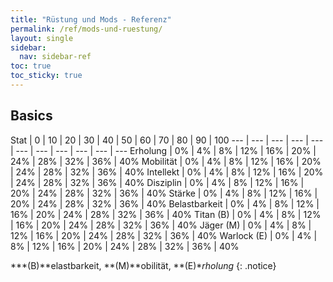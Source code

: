 ```yaml
---
title: "Rüstung und Mods - Referenz"
permalink: /ref/mods-und-ruestung/
layout: single
sidebar:
  nav: sidebar-ref
toc: true
toc_sticky: true
---
```


## Basics

Stat | 0 | 10 | 20 | 30 | 40 | 50 | 60 | 70 | 80 | 90 | 100
--- | --- | --- | --- | --- | --- | --- | --- | --- | --- | ---
Erholung | 0% | 4% | 8% | 12% | 16% | 20% | 24% | 28% | 32% | 36% | 40%
Mobilität | 0% | 4% | 8% | 12% | 16% | 20% | 24% | 28% | 32% | 36% | 40%
Intellekt | 0% | 4% | 8% | 12% | 16% | 20% | 24% | 28% | 32% | 36% | 40%
Disziplin | 0% | 4% | 8% | 12% | 16% | 20% | 24% | 28% | 32% | 36% | 40%
Stärke | 0% | 4% | 8% | 12% | 16% | 20% | 24% | 28% | 32% | 36% | 40%
Belastbarkeit | 0% | 4% | 8% | 12% | 16% | 20% | 24% | 28% | 32% | 36% | 40%
Titan (B) | 0% | 4% | 8% | 12% | 16% | 20% | 24% | 28% | 32% | 36% | 40%
Jäger (M) | 0% | 4% | 8% | 12% | 16% | 20% | 24% | 28% | 32% | 36% | 40%
Warlock (E) | 0% | 4% | 8% | 12% | 16% | 20% | 24% | 28% | 32% | 36% | 40%

***(B)**elastbarkeit, **(M)**obilität, **(E)**rholung*
{: .notice}